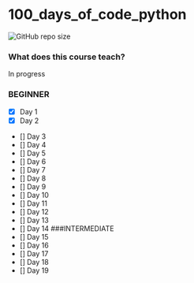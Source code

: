 # 100_days_of_code_python


![GitHub repo size](https://img.shields.io/badge/Course-Python-blue)

### What does this course teach?

In progress
### BEGINNER
- [x] Day 1
- [x] Day 2
- [] Day 3
- [] Day 4
- [] Day 5
- [] Day 6
- [] Day 7
- [] Day 8
- [] Day 9
- [] Day 10
- [] Day 11 
- [] Day 12
- [] Day 13
- [] Day 14
###INTERMEDIATE
- [] Day 15
- [] Day 16
- [] Day 17
- [] Day 18 
- [] Day 19


